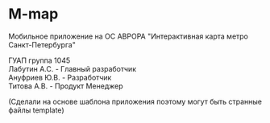 # M-map  
Мобильное приложение на ОС АВРОРА
"Интерактивная карта метро Санкт-Петербурга"  
  
ГУАП группа 1045  
  Лабутин А.С. - Главный разработчик  
  Ануфриев Ю.В. - Разработчик  
  Титова А.В. - Продукт Менеджер  
  
  
    
(Сделали на основе шаблона приложения поэтому могут быть странные файлы template)
